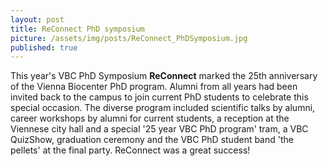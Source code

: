 ```yaml
---
layout: post
title: ReConnect PhD symposium
picture: /assets/img/posts/ReConnect_PhDSymposium.jpg
published: true
---
```

This year's VBC PhD Symposium **ReConnect** marked the 25th anniversary of the Vienna Biocenter PhD program. Alumni from all years had been invited back to the campus to join current PhD students to celebrate this special occasion. The diverse program included scientific talks by alumni, career workshops by alumni for current students, a reception at the Viennese city hall and a special '25 year VBC PhD program' tram, a VBC QuizShow, graduation ceremony and the VBC PhD student band 'the pellets' at the final party. ReConnect was a great success! 
